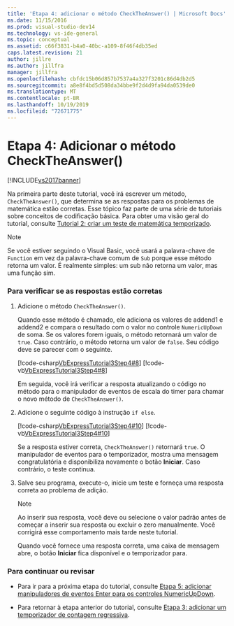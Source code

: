 ```yaml
---
title: 'Etapa 4: adicionar o método CheckTheAnswer() | Microsoft Docs'
ms.date: 11/15/2016
ms.prod: visual-studio-dev14
ms.technology: vs-ide-general
ms.topic: conceptual
ms.assetid: c66f3831-b4a0-40bc-a109-8f46f4db35ed
caps.latest.revision: 21
author: jillre
ms.author: jillfra
manager: jillfra
ms.openlocfilehash: cbfdc15b06d857b7537a4a327f3201c86d4db2d5
ms.sourcegitcommit: a8e8f4bd5d508da34bbe9f2d4d9fa94da0539de0
ms.translationtype: MT
ms.contentlocale: pt-BR
ms.lasthandoff: 10/19/2019
ms.locfileid: "72671775"
---
```

# <a name="step-4-add-the-checktheanswer-method"></a>Etapa 4: Adicionar o método CheckTheAnswer()
[!INCLUDE[vs2017banner](../includes/vs2017banner.md)]

Na primeira parte deste tutorial, você irá escrever um método, `CheckTheAnswer()`, que determina se as respostas para os problemas de matemática estão corretas. Esse tópico faz parte de uma série de tutoriais sobre conceitos de codificação básica. Para obter uma visão geral do tutorial, consulte [Tutorial 2: criar um teste de matemática temporizado](../ide/tutorial-2-create-a-timed-math-quiz.md).

> [!NOTE]
> Se você estiver seguindo o Visual Basic, você usará a palavra-chave de `Function` em vez da palavra-chave comum de `Sub` porque esse método retorna um valor. É realmente simples: um sub não retorna um valor, mas uma função sim.

### <a name="to-verify-whether-the-answers-are-correct"></a>Para verificar se as respostas estão corretas

1. Adicione o método `CheckTheAnswer()`.

     Quando esse método é chamado, ele adiciona os valores de addend1 e addend2 e compara o resultado com o valor no controle `NumericUpDown` de soma. Se os valores forem iguais, o método retornará um valor de `true`. Caso contrário, o método retorna um valor de `false`. Seu código deve se parecer com o seguinte.

     [!code-csharp[VbExpressTutorial3Step4#8](../snippets/csharp/VS_Snippets_VBCSharp/vbexpresstutorial3step4/cs/form1.cs#8)]
     [!code-vb[VbExpressTutorial3Step4#8](../snippets/visualbasic/VS_Snippets_VBCSharp/vbexpresstutorial3step4/vb/form1.vb#8)]

     Em seguida, você irá verificar a resposta atualizando o código no método para o manipulador de eventos de escala do timer para chamar o novo método de `CheckTheAnswer()`.

2. Adicione o seguinte código à instrução `if else`.

     [!code-csharp[VbExpressTutorial3Step4#10](../snippets/csharp/VS_Snippets_VBCSharp/vbexpresstutorial3step4/cs/form1.cs#10)]
     [!code-vb[VbExpressTutorial3Step4#10](../snippets/visualbasic/VS_Snippets_VBCSharp/vbexpresstutorial3step4/vb/form1.vb#10)]

     Se a resposta estiver correta, `CheckTheAnswer()` retornará `true`. O manipulador de eventos para o temporizador, mostra uma mensagem congratulatória e disponibiliza novamente o botão **Iniciar**. Caso contrário, o teste continua.

3. Salve seu programa, execute-o, inicie um teste e forneça uma resposta correta ao problema de adição.

    > [!NOTE]
    > Ao inserir sua resposta, você deve ou selecione o valor padrão antes de começar a inserir sua resposta ou excluir o zero manualmente. Você corrigirá esse comportamento mais tarde neste tutorial.

     Quando você fornece uma resposta correta, uma caixa de mensagem abre, o botão **Iniciar** fica disponível e o temporizador para.

### <a name="to-continue-or-review"></a>Para continuar ou revisar

- Para ir para a próxima etapa do tutorial, consulte [Etapa 5: adicionar manipuladores de eventos Enter para os controles NumericUpDown](../ide/step-5-add-enter-event-handlers-for-the-numericupdown-controls.md).

- Para retornar à etapa anterior do tutorial, consulte [Etapa 3: adicionar um temporizador de contagem regressiva](../ide/step-3-add-a-countdown-timer.md).
